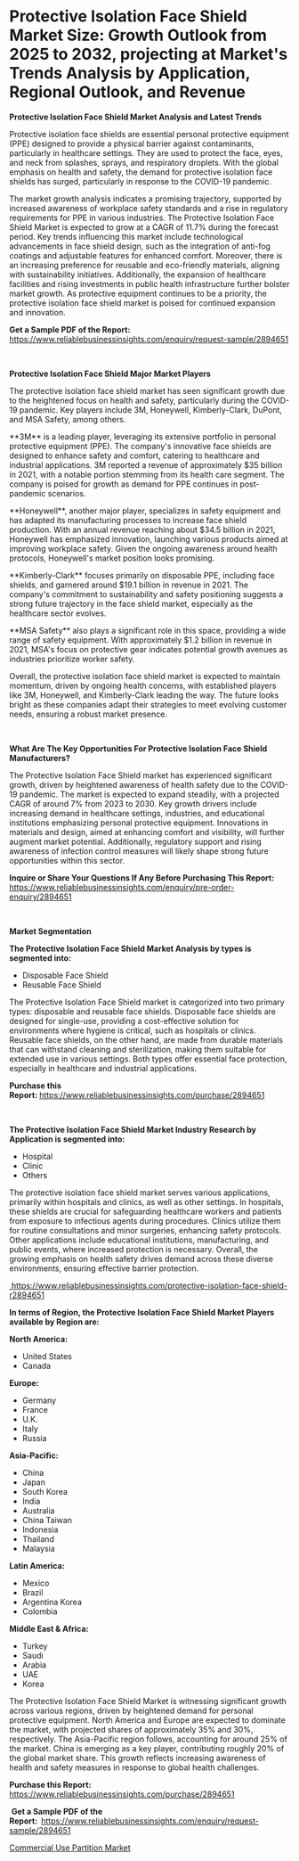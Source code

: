 <p><h1>Protective Isolation Face Shield Market Size: Growth Outlook from 2025 to 2032, projecting at Market's Trends Analysis by Application, Regional Outlook, and Revenue</h1></p><p><strong>Protective Isolation Face Shield Market Analysis and Latest Trends</strong></p>
<p><p>Protective isolation face shields are essential personal protective equipment (PPE) designed to provide a physical barrier against contaminants, particularly in healthcare settings. They are used to protect the face, eyes, and neck from splashes, sprays, and respiratory droplets. With the global emphasis on health and safety, the demand for protective isolation face shields has surged, particularly in response to the COVID-19 pandemic. </p><p>The market growth analysis indicates a promising trajectory, supported by increased awareness of workplace safety standards and a rise in regulatory requirements for PPE in various industries. The Protective Isolation Face Shield Market is expected to grow at a CAGR of 11.7% during the forecast period. Key trends influencing this market include technological advancements in face shield design, such as the integration of anti-fog coatings and adjustable features for enhanced comfort. Moreover, there is an increasing preference for reusable and eco-friendly materials, aligning with sustainability initiatives. Additionally, the expansion of healthcare facilities and rising investments in public health infrastructure further bolster market growth. As protective equipment continues to be a priority, the protective isolation face shield market is poised for continued expansion and innovation.</p></p>
<p><strong>Get a Sample PDF of the Report:&nbsp;</strong> <a href="https://www.reliablebusinessinsights.com/enquiry/request-sample/2894651?utm_campaign=2953&utm_medium=2&utm_source=Github&utm_content=ia&utm_term=15032025&utm_id=protective-isolation-face-shield">https://www.reliablebusinessinsights.com/enquiry/request-sample/2894651</a></p>
<p>&nbsp;</p>
<p><strong>Protective Isolation Face Shield Major Market Players</strong></p>
<p><p>The protective isolation face shield market has seen significant growth due to the heightened focus on health and safety, particularly during the COVID-19 pandemic. Key players include 3M, Honeywell, Kimberly-Clark, DuPont, and MSA Safety, among others. </p><p>**3M** is a leading player, leveraging its extensive portfolio in personal protective equipment (PPE). The company's innovative face shields are designed to enhance safety and comfort, catering to healthcare and industrial applications. 3M reported a revenue of approximately $35 billion in 2021, with a notable portion stemming from its health care segment. The company is poised for growth as demand for PPE continues in post-pandemic scenarios.</p><p>**Honeywell**, another major player, specializes in safety equipment and has adapted its manufacturing processes to increase face shield production. With an annual revenue reaching about $34.5 billion in 2021, Honeywell has emphasized innovation, launching various products aimed at improving workplace safety. Given the ongoing awareness around health protocols, Honeywell's market position looks promising.</p><p>**Kimberly-Clark** focuses primarily on disposable PPE, including face shields, and garnered around $19.1 billion in revenue in 2021. The company's commitment to sustainability and safety positioning suggests a strong future trajectory in the face shield market, especially as the healthcare sector evolves.</p><p>**MSA Safety** also plays a significant role in this space, providing a wide range of safety equipment. With approximately $1.2 billion in revenue in 2021, MSA's focus on protective gear indicates potential growth avenues as industries prioritize worker safety. </p><p>Overall, the protective isolation face shield market is expected to maintain momentum, driven by ongoing health concerns, with established players like 3M, Honeywell, and Kimberly-Clark leading the way. The future looks bright as these companies adapt their strategies to meet evolving customer needs, ensuring a robust market presence.</p></p>
<p>&nbsp;</p>
<p><strong>What Are The Key Opportunities For Protective Isolation Face Shield Manufacturers?</strong></p>
<p><p>The Protective Isolation Face Shield market has experienced significant growth, driven by heightened awareness of health safety due to the COVID-19 pandemic. The market is expected to expand steadily, with a projected CAGR of around 7% from 2023 to 2030. Key growth drivers include increasing demand in healthcare settings, industries, and educational institutions emphasizing personal protective equipment. Innovations in materials and design, aimed at enhancing comfort and visibility, will further augment market potential. Additionally, regulatory support and rising awareness of infection control measures will likely shape strong future opportunities within this sector.</p></p>
<p><strong>Inquire or Share Your Questions If Any Before Purchasing This Report:</strong> <a href="https://www.reliablebusinessinsights.com/enquiry/pre-order-enquiry/2894651?utm_campaign=2953&utm_medium=2&utm_source=Github&utm_content=ia&utm_term=15032025&utm_id=protective-isolation-face-shield">https://www.reliablebusinessinsights.com/enquiry/pre-order-enquiry/2894651</a></p>
<p>&nbsp;</p>
<p><strong>Market Segmentation</strong></p>
<p><strong>The Protective Isolation Face Shield Market Analysis by types is segmented into:</strong></p>
<p><ul><li> Disposable Face Shield</li><li>Reusable Face Shield </li></ul></p>
<p><p>The Protective Isolation Face Shield market is categorized into two primary types: disposable and reusable face shields. Disposable face shields are designed for single-use, providing a cost-effective solution for environments where hygiene is critical, such as hospitals or clinics. Reusable face shields, on the other hand, are made from durable materials that can withstand cleaning and sterilization, making them suitable for extended use in various settings. Both types offer essential face protection, especially in healthcare and industrial applications.</p></p>
<p><strong>Purchase this Report:&nbsp;</strong><a href="https://www.reliablebusinessinsights.com/purchase/2894651?utm_campaign=2953&utm_medium=2&utm_source=Github&utm_content=ia&utm_term=15032025&utm_id=protective-isolation-face-shield">https://www.reliablebusinessinsights.com/purchase/2894651</a></p>
<p>&nbsp;</p>
<p><strong>The Protective Isolation Face Shield Market Industry Research by Application is segmented into:</strong></p>
<p><ul><li> Hospital</li><li>Clinic</li><li>Others </li></ul></p>
<p><p>The protective isolation face shield market serves various applications, primarily within hospitals and clinics, as well as other settings. In hospitals, these shields are crucial for safeguarding healthcare workers and patients from exposure to infectious agents during procedures. Clinics utilize them for routine consultations and minor surgeries, enhancing safety protocols. Other applications include educational institutions, manufacturing, and public events, where increased protection is necessary. Overall, the growing emphasis on health safety drives demand across these diverse environments, ensuring effective barrier protection.</p></p>
<p><a href="https://www.reliablebusinessinsights.com/protective-isolation-face-shield-r2894651?utm_campaign=2953&utm_medium=2&utm_source=Github&utm_content=ia&utm_term=15032025&utm_id=protective-isolation-face-shield">&nbsp;https://www.reliablebusinessinsights.com/protective-isolation-face-shield-r2894651</a></p>
<p><strong>In terms of Region, the Protective Isolation Face Shield Market Players available by Region are:</strong></p>
<p>
    <p> <strong> North America: </strong>
        <ul>
            <li>United States</li>
            <li>Canada</li>
        </ul>
        </p> 
    <p> <strong> Europe: </strong>
        <ul>
            <li>Germany</li>
            <li>France</li>
            <li>U.K.</li>
            <li>Italy</li>
            <li>Russia</li>
        </ul>
        </p> 
    <p> <strong> Asia-Pacific: </strong>
        <ul>
            <li>China</li>
            <li>Japan</li>
            <li>South Korea</li>
            <li>India</li>
            <li>Australia</li>
            <li>China Taiwan</li>
            <li>Indonesia</li>
            <li>Thailand</li>
            <li>Malaysia</li>
        </ul>
        </p> 
    <p> <strong> Latin America: </strong>
        <ul>
            <li>Mexico</li>
            <li>Brazil</li>
            <li>Argentina Korea</li>
            <li>Colombia</li>
        </ul>
        </p> 
    <p> <strong> Middle East & Africa: </strong>
        <ul>
            <li>Turkey</li>
            <li>Saudi</li>
            <li>Arabia</li>
            <li>UAE</li>
            <li>Korea</li>
        </ul>
    </p>
    </p>
<p><p>The Protective Isolation Face Shield Market is witnessing significant growth across various regions, driven by heightened demand for personal protective equipment. North America and Europe are expected to dominate the market, with projected shares of approximately 35% and 30%, respectively. The Asia-Pacific region follows, accounting for around 25% of the market. China is emerging as a key player, contributing roughly 20% of the global market share. This growth reflects increasing awareness of health and safety measures in response to global health challenges.</p></p>
<p><strong>Purchase this Report: </strong><a href="https://www.reliablebusinessinsights.com/purchase/2894651?utm_campaign=2953&utm_medium=2&utm_source=Github&utm_content=ia&utm_term=15032025&utm_id=protective-isolation-face-shield">https://www.reliablebusinessinsights.com/purchase/2894651</a></p>
<p>&nbsp;<strong>Get a Sample PDF of the Report:&nbsp;&nbsp;</strong><a href="https://www.reliablebusinessinsights.com/enquiry/request-sample/2894651?utm_campaign=2953&utm_medium=2&utm_source=Github&utm_content=ia&utm_term=15032025&utm_id=protective-isolation-face-shield">https://www.reliablebusinessinsights.com/enquiry/request-sample/2894651</a></p>
<p><strong></strong></p>
<p><p><a href="https://github.com/WashimHussain441/Market-Research-Report-List-1/blob/main/commercial-use-partition-market.md?utm_campaign=2953&utm_medium=2&utm_source=Github&utm_content=ia&utm_term=15032025&utm_id=protective-isolation-face-shield">Commercial Use Partition Market</a></p></p>